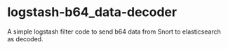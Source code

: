 # logstash-b64_data-decoder

A simple logstash filter code to send b64 data from Snort to elasticsearch as decoded.
